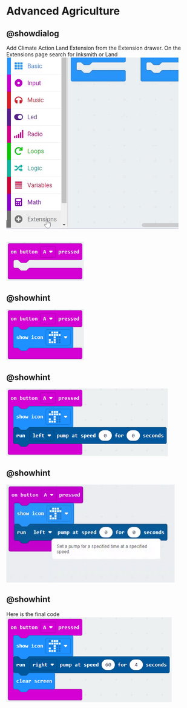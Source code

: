 # Advanced Agriculture

## @showdialog
Add Climate Action Land Extension from the Extension drawer. 
On the Extensions page search for Inksmith or Land
![Adding Land Extensions](https://raw.githubusercontent.com/mbakhtar/plants-and-pollinators---tutorial-v001/master/add-extensions.gif)
## 
![Button A](https://raw.githubusercontent.com/mbakhtar/advanced-agriculture---tutorial-v1/master/images/On%20Button%20A%20Pressed.png)
## @showhint
![Button A Show Icon](https://raw.githubusercontent.com/mbakhtar/advanced-agriculture---tutorial-v1/master/images/On%20Button%20A%20Pressed%20with%20Show%20Icon.png)
## @showhint
![Button A Show Icon Pump](https://raw.githubusercontent.com/mbakhtar/advanced-agriculture---tutorial-v1/master/images/On%20Button%20A%20Pressed%20with%20run%20pump%20block.png)
## @showhint
![Add Pump Speed Time](https://raw.githubusercontent.com/mbakhtar/advanced-agriculture---tutorial-v1/master/images/On%20Button%20A%20Pressed%20with%20run%20pump%20block%20values.gif)

## @showhint
Here is the final code 
![Code](https://raw.githubusercontent.com/mbakhtar/advanced-agriculture---tutorial-v1/master/images/Advanced%20Agriculture%20Final%20Code.png)

